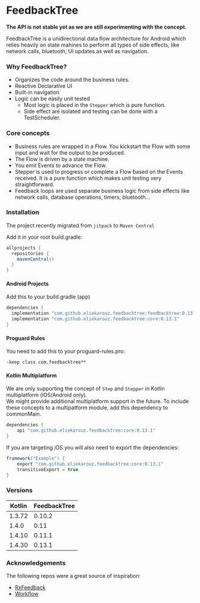 # FeedbackTree

**The API is not stable yet as we are still experimenting with the concept.**

FeedbackTree is a unidirectional data flow architecture for Android which relies heavily on state mahines to perform all types of side effects, like network calls, bluetooth, UI updates as well as navigation.

### Why FeedbackTree?

- Organizes the code around the business rules.
- Reactive Declarative UI
- Built-in navigation
- Logic can be easily unit tested
  - Most logic is placed in the `Stepper` which is pure function.
  - Side effect are isolated and testing can be done with a TestScheduler.

### Core concepts

- Business rules are wrapped in a Flow. You kickstart the Flow with some input and wait for the output to be produced.
- The Flow is driven by a state machine. 
- You emit Events to advance the Flow.
- Stepper is used to progress or complete a Flow based on the Events received. It is a pure function which
  makes unit testing very straightforward.
- Feedback loops are used separate business logic from side effects like network calls, database operations, timers, bluetooth...

### Installation

The project recently migrated from `jitpack` to `Maven Central`

Add it in your root build.gradle:
```groovy
allprojects {
  repositories {
    mavenCentral()
  }
}
```

#### Android Projects
Add this to your build.gradle (app)
```groovy
dependencies {
  implementation "com.github.eliekarouz.feedbacktree:feedbacktree:0.13.1"
  implementation "com.github.eliekarouz.feedbacktree:core:0.13.1"
}
```

#### Proguard Rules

You need to add this to your proguard-rules.pro:

```
-keep class com.feedbacktree**
```

#### Kotlin Multiplatform
We are only supporting the concept of `Step` and `Stepper` in Kotlin multiplatform (iOS/Android only).  
We might provide additional multiplatform support in the future.
To include these concepts to a multipatform module, add this dependency to commonMain.
```groovy
dependencies {
    api "com.github.eliekarouz.feedbacktree:core:0.13.1"
}
```
If you are targeting iOS you will also need to export the dependencies:
```groovy
framework("Example") {
    export "com.github.eliekarouz.feedbacktree:core:0.13.1"
    transitiveExport = true
}
```

### Versions

|Kotlin|FeedbackTree|
|------|------|
|1.3.72|0.10.2|
|1.4.0|0.11|
|1.4.10|0.11.1|
|1.4.30|0.13.1|

### Acknowledgements

The following repos were a great source of inspiration:

- <a href="https://www.github.com/notests/rxfeedback.swift" target="_blank">RxFeedback</a>
- <a href="https://www.github.com/square/workflow" target="_blank">Workflow</a>


